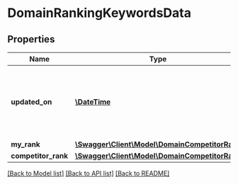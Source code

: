 # DomainRankingKeywordsData

## Properties
Name | Type | Description | Notes
------------ | ------------- | ------------- | -------------
**updated_on** | [**\DateTime**](\DateTime.md) | The date when the latest crawl was performed, in YYYY-MM-DD format. | [optional] 
**my_rank** | [**\Swagger\Client\Model\DomainCompetitorRank**](DomainCompetitorRank.md) |  | [optional] 
**competitor_rank** | [**\Swagger\Client\Model\DomainCompetitorRank**](DomainCompetitorRank.md) |  | [optional] 

[[Back to Model list]](../../README.md#documentation-for-models) [[Back to API list]](../../README.md#documentation-for-api-endpoints) [[Back to README]](../../README.md)

